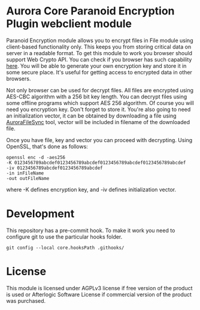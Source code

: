 # Aurora Core Paranoid Encryption Plugin webclient module

Paranoid Encryption module allows you to encrypt files in File module using client-based functionality only. This keeps you from storing critical data on server in a readable format. To get this module to work you browser should support Web Crypto API. You can check if you browser has such capability [here](http://caniuse.com/#search=Cryptography).
You will be able to generate your own encryption key and store it in some secure place. It's useful for getting access to encrypted data in other browsers.

Not only browser can be used for decrypt files. All files are encrypted using AES-CBC algorithm with a 256 bit key length. You can decrypt files using some offline programs which support AES 256 algorithm. Of course you will need you encryption key. Don't forget to store it. You're also going to need an initialization vector, it can be obtained by downloading a file using [AuroraFileSync](https://afterlogic.com/download/AuroraFileSync.msi) tool, vector will be included in filename of the downloaded file.

Once you have file, key and vector you can proceed with decrypting. Using OpenSSL, that's done as follows:

```
openssl enc -d -aes256
-K 0123456789abcdef0123456789abcdef0123456789abcdef0123456789abcdef
-iv 0123456789abcdef0123456789abcdef
-in inFileName
-out outFileName
```

where -K defines encryption key, and -iv defines initialization vector.

# Development
This repository has a pre-commit hook. To make it work you need to configure git to use the particular hooks folder.

`git config --local core.hooksPath .githooks/`

# License
This module is licensed under AGPLv3 license if free version of the product is used or Afterlogic Software License if commercial version of the product was purchased.
